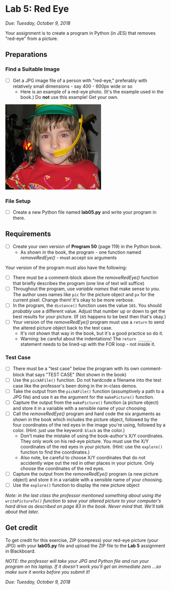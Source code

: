 # Lab 5: Red Eye
*Due: Tuesday, October 9, 2018*

Your assignment is to create a program in Python (in JES) that removes "red-eye" from a picture.

## Preparations

### Find a Suitable Image

- [ ] Get a JPG image file of a person with "red-eye," preferably with relatively small dimensions - say 400 - 600px wide or so
  - Here is an example of a red-eye photo. (It's the example used in the book.)  Do **not** use this example!  Get your own.

![jenny-red](media\jenny-red.jpg)

### File Setup

- [ ] Create a new Python file named **lab05.py** and write your program in there.

## Requirements

- [ ] Create your own version of **Program 50** (page 119) in the Python book.  
  - As shown in the book, the program - one function named *removeRedEye()* - must accept six arguments

Your version of the program must also have the following:

- [ ] There must be a comment-block above the *removeRedEye()* function that briefly describes the program (one line of text will suffice)
- [ ] Throughout the program, use *variable names* that make sense to *you*.  The author uses names like `pic` for the picture object and `px` for the current pixel.  Change them!  It's okay to be more verbose.
- [ ] In the program, the `distance()` function uses the value `165`.  You should *probably* use a different value.  Adjust that number up or down to get the best results for *your* picture.  (If `165` happens to be best then that's okay.)
- [ ] Your version of the *removeRedEye()* program must use a `return` to send the altered picture object back to the test case.  
  - It's not shown that way in the book, but it's a good practice so do it.
  - Warning: be careful about the indentations!  The `return ______` statement needs to be lined-up with the FOR loop - not inside it.

### Test Case

- [ ] There must be a "test case" below the program with its own comment-block that says "TEST CASE" (Not shown in the book)
- [ ] Use the `pickAFile()` function.  Do not hardcode a filename into the test case like the professor's been doing in the in-class demos.
- [ ] Take the output from the `pickAFile()` function (assumptively a path to a JPG file) and use it as the argument for the `makePicture()` function.  
- [ ] Capture the output from the `makePicture()` function (a picture object) and store it in a variable with a sensible name of your choosing. 
- [ ] Call the *removeRedEye()* program and hard code the six arguments as shown in the book which includes the picture object, followed by the four coordinates of the red eyes in the image you're using, followed by a color.  (Hint: just use the keyword: `black` as the color.)
  - Don't make the mistake of using the book-author's X/Y coordinates.  They only work on his red-eye picture.  You must use the X/Y coordinates of the red eyes in your picture.   (Hint: use the `explore()` function to find the coordinates.)
  - Also note, be careful to choose X/Y coordinates that do not accidently wipe out the red in other places in your picture.  Only choose the coordinates of the red eyes.
- [ ] Capture the output from the *removeRedEye()* program (a new picture object) and store it in a variable with a sensible name of your choosing.
- [ ] Use the `explore()` function to display the new picture object

*Note: in the last class the professor mentioned something about using the `writePictureTo()` function to save your altered picture to your computer's hard drive as described on page 83 in the book.  Never mind that.  We'll talk about that later.*

## Get credit

To get credit for this exercise, ZIP (compress) your red-eye picture (your JPG) with your **lab05.py** file and upload the ZIP file to the **Lab 5** assignment in Blackboard.

*NOTE: the professor will take your JPG and Python file and run your program on his laptop.  If it doesn't work you'll get an immediate zero ...so make sure it works before you submit it!*

*Due: Tuesday, October 9, 2018*